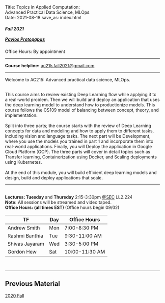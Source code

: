 Title:  Topics in Applied Computation: <br> Advanced Practical Data Science, MLOps <br>
Date: 2021-08-18
save_as: index.html

<h5>
Fall 2021  <br><br>
<a href="https://iacs.seas.harvard.edu/people/pavlos-protopapas">Pavlos Protopapas</a>
</h5>
Office Hours: By appointment
<hr>

<style>
pre {
  background-color: #F5F5F5;
  display: block;
  font-family: monospace;
  font-size: 14px;
  white-space: pre;
  border-color: #999999;
  border-width: 1px;
  border-style: solid;
  border-radius: 6px;
  margin: 1em 0;
  padding: 5px;
  white-space: pre-wrap;
}

.containerMain {
    display: flex;
    width: 100%;
    height: 300px;
}

.contentA {
    flex: 1;
    flex-direction:column;
 }

.contentB {
    flex: 3;
  }
</style>


**Course helpline:**  [ac215.fall2021@gmail.com](ac215.fall2021@gmail.com) 
<hr>

<p>Welcome to AC215: Advanced practical data science, MLOps. </p>
<br> 
This course aims to review existing Deep Learning flow while applying it to a real-world problem. Then we will build and deploy an application that uses the deep learning model to understand how to productionize models. This course follows the CS109 model of balancing between concept, theory, and implementation.
<br> <br> 
Split into three parts; the course starts with the review of Deep Learning concepts for data and modeling and how to apply them to different tasks, including vision and language tasks. The next part will be Development, where you use the models you trained in part 1 and incorporate them into real-world applications. Finally, you will Deploy the application in Google Cloud Platform (GCP). The three parts will cover in detail topics such as Transfer learning, Containerization using Docker, and Scaling deployments using Kubernetes.
<br><br> 
At the end of this module, you will build efficient deep learning models and design, build and deploy applications that scale.


<hr>
<br> 
<strong>Lectures: Tuesday </strong> and <strong>Thursday</strong> 2:15-3:30pm <a href="https://goo.gl/maps/QY8Aop4AQvVdbTU38" target='_blank'>@SEC</a> LL2.224 
<br>
<strong>Note:</strong> All sessions will be streamed and video taped. 

<br> 
<strong>Office Hours: (all times EST)  </strong>  (Office hours begin 09/02)



|TF | Day| Office Hours| 
|-----|-----|-----|
|Andrew Smith| Mon  | 7:00-8:30 PM  |
|Rashmi Banthia | Tue | 9:30-11:00 AM |
|Shivas Jayaram | Wed | 3:30-5:00 PM |
|Gordon Hew| Sat | 10:00-11:30 AM |

 
<br/>

<hr>


## Previous Material 
[2020 Fall](https://harvard-iacs.github.io/2020F-AC295/)

